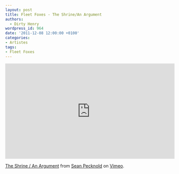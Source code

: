 ```yaml
---
layout: post
title: Fleet Foxes - The Shrine/An Argument
authors:
  - Dirty Henry
wordpress_id: 964
date: '2011-12-08 12:00:00 +0100'
categories:
- Artistes
tags:
- Fleet Foxes
---
```

<iframe src="http://player.vimeo.com/video/31464974?title=0&amp;byline=0&amp;portrait=0" width="540" height="304" frameborder="0" webkitAllowFullScreen mozallowfullscreen allowFullScreen></iframe><p><a href="http://vimeo.com/31464974">The Shrine / An Argument</a> from <a href="http://vimeo.com/grandchildren">Sean Pecknold</a> on <a href="http://vimeo.com">Vimeo</a>.</p>

